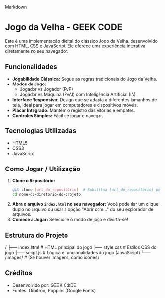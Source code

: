 Markdown

# Jogo da Velha - GEEK CODE

Este é uma implementação digital do clássico Jogo da Velha, desenvolvido com HTML, CSS e JavaScript. Ele oferece uma experiência interativa diretamente no seu navegador.

## Funcionalidades

* **Jogabilidade Clássica:** Segue as regras tradicionais do Jogo da Velha.
* **Modos de Jogo:**
    * Jogador vs Jogador (PvP)
    * Jogador vs Máquina (PvAI) com Inteligência Artificial (IA)
* **Interface Responsiva:** Design que se adapta a diferentes tamanhos de tela, ideal para jogar em computadores e dispositivos móveis.
* **Placar Integrado:** Mantém o registro das vitórias e empates.
* **Controles Simples:** Fácil de jogar e navegar.

## Tecnologias Utilizadas

* HTML5
* CSS3
* JavaScript

## Como Jogar / Utilização

1.  **Clone o Repositório:**
    ```bash
    git clone [url_do_repositório]  # Substitua [url_do_repositório] pela URL real
    cd nome-do-diretorio-do-projeto
    ```
2.  **Abra o arquivo `index.html` no seu navegador:** Você pode dar um clique duplo no arquivo ou usar a opção "Abrir com..." do seu explorador de arquivos.
3.  **Comece a Jogar:** Selecione o modo de jogo e divirta-se!

## Estrutura do Projeto

/
├── index.html        # HTML principal do jogo
├── style.css         # Estilos CSS do jogo
├── script.js         # Lógica e funcionalidades do jogo (JavaScript)
└── /images/          # (Se houver imagens, como ícones)


## Créditos

* Desenvolvido por: GΞΞK CΦDΞ
* Fontes: Orbitron, Poppins (Google Fonts)
